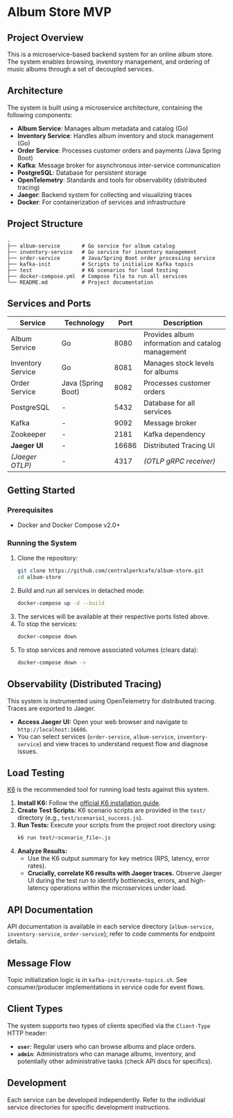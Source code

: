 # Album Store MVP

## Project Overview

This is a microservice-based backend system for an online album store. The system enables browsing, inventory management, and ordering of music albums through a set of decoupled services.

## Architecture

The system is built using a microservice architecture, containing the following components:

- **Album Service**: Manages album metadata and catalog (Go)
- **Inventory Service**: Handles album inventory and stock management (Go)
- **Order Service**: Processes customer orders and payments (Java Spring Boot)
- **Kafka**: Message broker for asynchronous inter-service communication
- **PostgreSQL**: Database for persistent storage
- **OpenTelemetry**: Standards and tools for observability (distributed tracing)
- **Jaeger**: Backend system for collecting and visualizing traces
- **Docker**: For containerization of services and infrastructure

## Project Structure

```
.
├── album-service       # Go service for album catalog
├── inventory-service   # Go service for inventory management
├── order-service       # Java/Spring Boot order processing service
├── kafka-init          # Scripts to initialize Kafka topics
├── test                # K6 scenarios for load testing
├── docker-compose.yml  # Compose file to run all services
└── README.md           # Project documentation
```

## Services and Ports

| Service           | Technology         | Port  | Description                                       |
| ----------------- | ------------------ | ----- | ------------------------------------------------- |
| Album Service     | Go                 | 8080  | Provides album information and catalog management |
| Inventory Service | Go                 | 8081  | Manages stock levels for albums                   |
| Order Service     | Java (Spring Boot) | 8082  | Processes customer orders                         |
| PostgreSQL        | -                  | 5432  | Database for all services                         |
| Kafka             | -                  | 9092  | Message broker                                    |
| Zookeeper         | -                  | 2181  | Kafka dependency                                  |
| **Jaeger UI**     | -                  | 16686 | Distributed Tracing UI                            |
| _(Jaeger OTLP)_   | -                  | 4317  | _(OTLP gRPC receiver)_                            |

## Getting Started

### Prerequisites

- Docker and Docker Compose v2.0+

### Running the System

1.  Clone the repository:
    ```bash
    git clone https://github.com/centralperkcafe/album-store.git
    cd album-store
    ```
2.  Build and run all services in detached mode:
    ```bash
    docker-compose up -d --build
    ```
3.  The services will be available at their respective ports listed above.
4.  To stop the services:
    ```bash
    docker-compose down
    ```
5.  To stop services and remove associated volumes (clears data):
    ```bash
    docker-compose down -v
    ```

## Observability (Distributed Tracing)

This system is instrumented using OpenTelemetry for distributed tracing. Traces are exported to Jaeger.

- **Access Jaeger UI:** Open your web browser and navigate to `http://localhost:16686`.
- You can select services (`order-service`, `album-service`, `inventory-service`) and view traces to understand request flow and diagnose issues.

## Load Testing

[K6](https://k6.io/) is the recommended tool for running load tests against this system.

1.  **Install K6:** Follow the [official K6 installation guide](https://k6.io/docs/getting-started/installation/).
2.  **Create Test Scripts:** K6 scenario scripts are provided in the `test/` directory (e.g., `test/scenario1_success.js`).
3.  **Run Tests:** Execute your scripts from the project root directory using:
    ```bash
    k6 run test/<scenario_file>.js
    ```
4.  **Analyze Results:**
    - Use the K6 output summary for key metrics (RPS, latency, error rates).
    - **Crucially, correlate K6 results with Jaeger traces.** Observe Jaeger UI during the test run to identify bottlenecks, errors, and high-latency operations within the microservices under load.

## API Documentation

API documentation is available in each service directory (`album-service`, `inventory-service`, `order-service`); refer to code comments for endpoint details.

## Message Flow

Topic initialization logic is in `kafka-init/create-topics.sh`. See consumer/producer implementations in service code for event flows.

## Client Types

The system supports two types of clients specified via the `Client-Type` HTTP header:

- **`user`**: Regular users who can browse albums and place orders.
- **`admin`**: Administrators who can manage albums, inventory, and potentially other administrative tasks (check API docs for specifics).

## Development

Each service can be developed independently. Refer to the individual service directories for specific development instructions.
